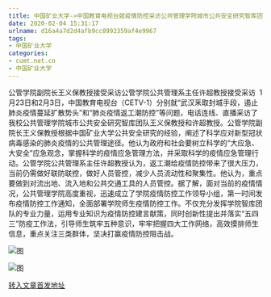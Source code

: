 ```yaml
---
title: 中国矿业大学->中国教育电视台就疫情防控采访公共管理学院城市公共安全研究智库团队 | cumt.net.cn
date: 2020-02-04 15:31:17
urlname: d16a4a7d2d4afb9cc8992359af4e9967
tags: 
- 中国矿业大学
categories:
- cumt.net.cn
- 中国矿业大学
---
```

公管学院副院长王义保教授接受采访公管学院公共管理系主任许超教授接受采访  1月23日和2月3日，中国教育电视台（CETV-1）分别就“武汉釆取封城手段，遏止肺炎疫情蔓延扩散势头”和“肺炎疫情返工潮防控”等问题，电话连线、直播采访了我校公共管理学院城市公共安全研究智库团队王义保教授和许超教授。公管学院副院长王义保教授根据中国矿业大学公共安全研究的经验，阐述了科学应对新型冠状病毒感染的肺炎疫情的公共管理途径。他认为政府和社会要树立科学的“大应急、大安全”应急观念，掌握科学的疫情应急管理方法，并采取科学的疫情应急管理行动。公管学院公共管理系主任许超教授认为，返工潮给疫情防控带来了很大压力，当前仍需做好联防联控，做好人员管控，减少人员流动性和聚集性。他认为，重点要做到对流出地、流入地和公共交通工具的人员管控。据了解，面对当前的疫情情况，公共管理学院高度重视，迅速成立了学院疫情防控工作领导小组，第一时间发布疫情防控工作通知，全面部署学院师生疫情防控工作。不仅充分发挥学院智库团队的专业力量，运用专业知识为疫情防控建言献策，同时创新性提出并落实“五四三”防疫工作法，引导师生筑牢五种意识，牢牢把握四大工作网络，高效摸排师生信息，重点关注三类群体，坚决打赢疫情防控阻击战。 

![图](http://xwzx.cumt.edu.cn/_upload/article/images/60/72/838d719346b0a3df3eaed378a560/7e1ddf17-6892-4e65-83bb-fcf89843ab26.jpg)

![图](http://xwzx.cumt.edu.cn/_upload/article/images/60/72/838d719346b0a3df3eaed378a560/bc953d60-3cd9-4477-b738-cd8fe98a63c4.jpg)

[转入文章首发地址](http://xwzx.cumt.edu.cn/85/9a/c523a558490/page.htm)